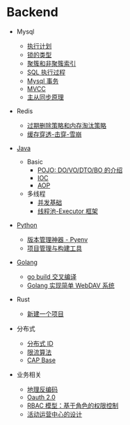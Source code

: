 # Backend <!-- {docsify-ignore} -->

- Mysql

  - [执行计划](/Backend/mysql/执行计划.md)
  - [锁的类型](/Backend/mysql/锁的类型.md)
  - [聚簇和非聚簇索引](/Backend/mysql/聚簇和非聚簇索引.md)
  - [SQL 执行过程](/Backend/mysql/SQL执行过程.md)
  - [Mysql 事务](/Backend/mysql/Mysql事务.md)
  - [MVCC](/Backend/mysql/MVCC.md)
  - [主从同步原理](/Backend/mysql/主从同步原理.md)

- Redis

  - [过期删除策略和内存淘汰策略](/Backend/redis/过期删除策略和内存淘汰策略.md)
  - [缓存穿透-击穿-雪崩](/Backend/redis/缓存穿透-击穿-雪崩.md)

- [Java](/Backend/java/README.md)

  - Basic
    - [POJO: DO/VO/DTO/BO 的介绍](/Backend/java/basic/POJO.md)
    - [IOC](/Backend/java/basic/IOC.md)
    - [AOP](/Backend/java/basic/AOP.md)
  - 多线程
    - [并发基础](/Backend/java/multi_thread/并发基础.md)
    - [线程池-Executor 框架](/Backend/java/multi_thread/线程池-Executor框架.md)

- [Python](/Backend/python/README.md)

  - [版本管理神器 - Pyenv](/Backend/python/pyenv.md)
  - [项目管理与构建工具](/Backend/python/项目管理与构建工具.md)

- [Golang](/Backend/go/README.MD)

  - [go build 交叉编译](/Backend/go/go-build-交叉编译.md)
  - [Golang 实现简单 WebDAV 系统](/Backend/go/Golang实现简单WebDAV系统.md)

- Rust

  - [新建一个项目](/Backend/rust/新建一个项目.md)

- 分布式

  - [分布式 ID](/Backend/distributed/分布式ID.md)
  - [限流算法](/Backend/distributed/限流算法.md)
  - [CAP Base](/Backend/distributed/CAP_BASE.md)

- 业务相关

  - [地理反编码](/Backend/biz/geo-reverse.md)
  - [Oauth 2.0](/Backend/biz/oauth_2.0.md)
  - [RBAC 模型：基于角色的权限控制](/Backend/biz/RBAC_基于角色的权限控制.md)
  - [活动运营中心的设计](/Backend/biz/operationsActivity/design.md)
